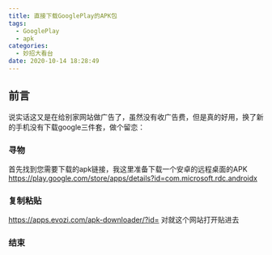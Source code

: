 ```yaml
---
title: 直接下载GooglePlay的APK包
tags:
  - GooglePlay
  - apk
categories:
  - 妙招大看台
date: 2020-10-14 18:28:49
---
```


## 前言
说实话这又是在给别家网站做广告了，虽然没有收广告费，但是真的好用，换了新的手机没有下载google三件套，做个留恋：

### 寻物
首先找到您需要下载的apk链接，我这里准备下载一个安卓的远程桌面的APK
https://play.google.com/store/apps/details?id=com.microsoft.rdc.androidx

### 复制粘贴
https://apps.evozi.com/apk-downloader/?id=
对就这个网站打开贴进去

### 结束